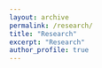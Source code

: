 ```yaml
---
layout: archive
permalink: /research/
title: "Research"
excerpt: "Research"
author_profile: true
---
```

